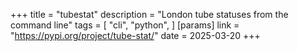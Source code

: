 +++
title = "tubestat"
description = "London tube statuses from the command line"
tags = [
    "cli",
    "python",
]
[params]
    link = "https://pypi.org/project/tube-stat/"
date = 2025-03-20
+++
